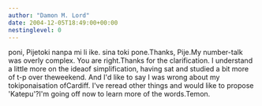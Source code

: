 ```yaml
---
author: "Damon M. Lord"
date: 2004-12-05T18:49:00+00:00
nestinglevel: 0
---
```

poni, Pijetoki nanpa mi li ike. sina toki pone.Thanks, Pije.My number-talk was overly complex. You are right.Thanks for the clarification. I understand a little more on the ideaof simplification, having sat and studied a bit more of t-p over theweekend. And I'd like to say I was wrong about my tokiponaisation ofCardiff. I've reread other things and would like to propose 'Katepu'?I'm going off now to learn more of the words.Temon.